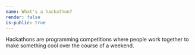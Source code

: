 ```yaml
---
name: What's a hackathon?
render: false
is-public: true
---
```


Hackathons are programming competitions where people work together to make something cool over the course of a weekend.
